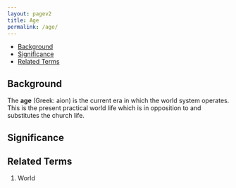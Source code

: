 ```yaml
---
layout: pagev2
title: Age
permalink: /age/
---
```

- [Background](#background)
- [Significance](#significance)
- [Related Terms](#related-terms)

## Background

The **age** (Greek: aion) is the current era in which the world system operates. This is the present practical world life which is in opposition to and substitutes the church life.

## Significance

## Related Terms

1. World